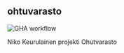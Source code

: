 ## ohtuvarasto

![GHA workflow](https://github.com/mluukkai/ohtuvarasto/workflows/CI/badge.svg)

Niko Keurulainen projekti Ohutvarasto